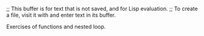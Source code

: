 ;; This buffer is for text that is not saved, and for Lisp evaluation.
;; To create a file, visit it with <open> and enter text in its buffer.

Exercises of functions and nested loop.

